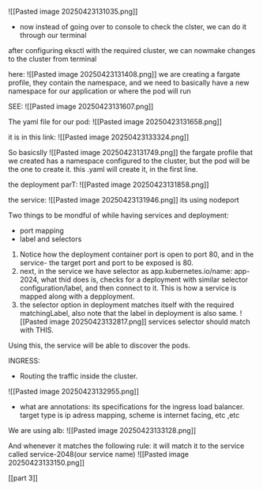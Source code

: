 ![[Pasted image 20250423131035.png]]
- now instead of going over to console to check the clster, we can do it through our terminal

after configuring eksctl with the required cluster, we can nowmake changes to the cluster from terminal

here:
![[Pasted image 20250423131408.png]]
we are creating a fargate profile, they contain the namespace, and we need to basically have a new namespace for our application or where the pod will run

SEE:
![[Pasted image 20250423131607.png]]



The yaml file for our pod:
![[Pasted image 20250423131658.png]]

it is in this link:
![[Pasted image 20250423133324.png]]



So basicslly
![[Pasted image 20250423131749.png]]
the fargate profile that we created has a namespace configured to the cluster, but the pod will be the one to create it. this .yaml will create it, in the first line.



the deployment parT:
![[Pasted image 20250423131858.png]]



the service:
![[Pasted image 20250423131946.png]]
its using nodeport

Two things to be mondful of while having services and deployment:
- port mapping
- label and selectors
1. Notice how the deployment container port is open to port 80, and in the service- the target port and port to be exposed is 80.
2. next, in the service we have selector as app.kubernetes.io/name: app-2024, what thid does is, checks for a deployment with similar selector configuration/label, and then connect to it. This is how a service is mapped along with a depployment.
3. the selector option in deployment matches itself with the required matchingLabel, also note that the label in deployment is also same.
![[Pasted image 20250423132817.png]]
services selector should match with THIS.


Using this, the service will be able to discover the pods.



INGRESS:
- Routing the traffic inside the cluster.

![[Pasted image 20250423132955.png]]

- what are annotations: its specifications for the ingress load balancer. target type is ip adress mapping, scheme is internet facing, etc ,etc


We are using alb:
![[Pasted image 20250423133128.png]]

And whenever it matches the following rule: it will match it to the service called service-2048(our service name)
![[Pasted image 20250423133150.png]]


  

[[part 3]]